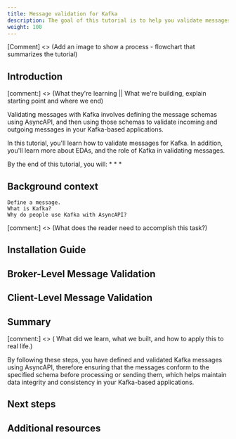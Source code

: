 ```yaml
---
title: Message validation for Kafka
description: The goal of this tutorial is to help you validate messages for Kafka.
weight: 100
---
```


[Comment] <> (Add an image to show a process - flowchart that summarizes the tutorial)

## Introduction

[comment:] <> (What they're learning || What we're building, explain starting point and where we end)  

Validating messages with Kafka involves defining the message schemas using AsyncAPI, and then using those schemas to validate incoming and outgoing messages in your Kafka-based applications. 

In this tutorial, you'll learn how to validate messages for Kafka. In addition, you'll learn more about EDAs, and the role of Kafka in validating messages.

By the end of this tutorial, you will:
* 
* 
* 

## Background context
	Define a message.
	What is Kafka?
	Why do people use Kafka with AsyncAPI?

[comment:] <> (What does the reader need to accomplish this task?)


## Installation Guide
	
## Broker-Level Message Validation

## Client-Level Message Validation


## Summary

[comment:] <> ( What did we learn, what we built, and how to apply this to real life.)

By following these steps, you have defined and validated Kafka messages using AsyncAPI, therefore ensuring that the messages conform to the specified schema before processing or sending them, which helps maintain data integrity and consistency in your Kafka-based applications.

## Next steps

## Additional resources